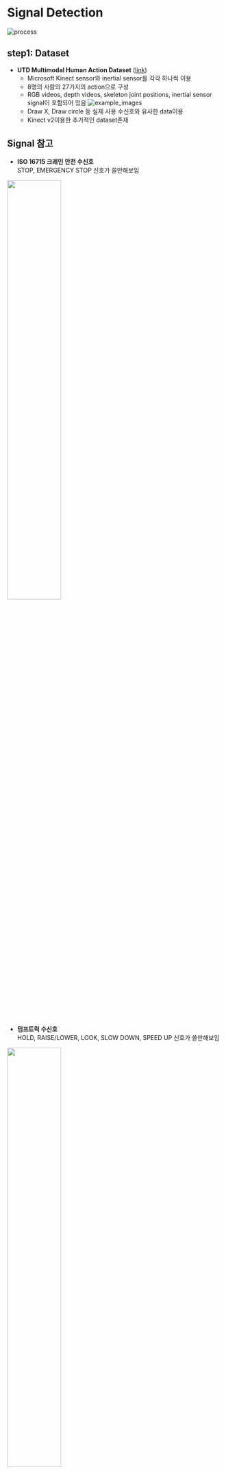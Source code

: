 # Signal Detection

![process](https://user-images.githubusercontent.com/39910353/72503323-c75cbd80-387e-11ea-8772-48f7b3af9e96.PNG)

## step1: Dataset
* **UTD Multimodal Human Action Dataset** ([link](https://personal.utdallas.edu/~kehtar/UTD-MHAD.html))
  - Microsoft Kinect sensor와 inertial sensor를 각각 하나씩 이용
  - 8명의 사람의 27가지의 action으로 구성
  - RGB videos, depth videos, skeleton joint positions, inertial sensor signal이 포함되어 있음
  ![example_images](https://user-images.githubusercontent.com/52961246/67183193-dcf74e00-f41b-11e9-924e-9c66ff348eb9.png)
  - Draw X, Draw circle 등 실제 사용 수신호와 유사한 data이용 
  - Kinect v2이용한 추가적인 dataset존재


## Signal 참고
* **ISO 16715 크레인 안전 수신호**  
STOP, EMERGENCY STOP 신호가 쓸만해보임  
<img src="https://user-images.githubusercontent.com/54068348/67183194-dcf74e00-f41b-11e9-9a53-47ed2c752b0e.png" width="50%"/>

* **덤프트럭 수신호**  
HOLD, RAISE/LOWER, LOOK, SLOW DOWN, SPEED UP 신호가 쓸만해보임  
<img src="https://user-images.githubusercontent.com/54068348/67183625-e92fdb00-f41c-11e9-98fb-dfa06002cd64.png" width="50%"/>


## step2: model

* 모델 구축은 VideoPose3D,VNect 두가지 모델을 사용할 수 있고 각각 두개의 버전으로 Signal Detection Model을 구축해 볼 수 있다. 

### VideoPose3D model
* [VideoPose3D](https://github.com/facebookresearch/VideoPose3D)
* 동영상의 각 프레임으로 부터 2D 관절을 먼저 추출한 후 2D관절의 연속성에 따라 3D 관절을 추출해 내는 모델로 17개 관절을 추출한다.
* 2D 관절을 추출하고 3D 관절을 추출하는 2가지 과정을 거친다. 이때 2D 관절은 'Detectron'모델을 사용한다
* [Detectron](https://github.com/facebookresearch/Detectron)

* ffmpeg를 통한 .mp4로 변환
  -> detectron을 통한 2d keypoint추출(.npz) -> videopose3d를 통해 2d keypoint를 3d skeleton으로 변환
<img src="https://user-images.githubusercontent.com/52961246/68527903-c6b02400-032f-11ea-9384-bb9bbbc32d34.png" width="300"/>

* 수신호로 사용할 dataset을 videopose3d를 이용해서 skeleton을 추출하고 영상에 rendering
![a2_s8_t2_color_converted](https://user-images.githubusercontent.com/52961246/68527851-16422000-032f-11ea-9a1e-59fe3bb3e565.gif)

### VNect model

* [VNect_pose_estimaion](https://github.com/kim-seoyoung/bestsafe/tree/master/pose_estimation)


## step3: Dataset 전처리

[2s-AGCN](https://github.com/lshiwjx/2s-AGCN) 모델을 참고하였다.  

### Data format transfer

dataset을 전처리 하기 위해 **data/mydata/npy**에 skeleton을 추출한 npy파일을 넣은 후 아래 명령어를 실행한다.

`python data_gen/my_gendata.py`

위의 명령어를 실행하면 **data/mydata/gen**에 결과물이 생성될 것이다. 이 결과물은 데이터를 트레이닝하기 위해 모델의 입력부분에 알맞게 수정한 데이터이다.

Ex) 데이터의 shape 변경 : (60, 17, 3) -> (3, 100, 17, 2)


### Interpolation

spline interpolation 기법을 이용하여 



## step4: Classification

전처리가 끝나면, **config** 폴더 안에서 모델의 설정 파일인 **my_subject_train.yaml** 파일을 확인한다.  
이 파일에는 weight decay, base learning rate, device 개수(GPU), batch size, epoch 등 모델을 튜닝할 수 있는 부분과 data path, label path와 같이 모델이 학습할 경로를 설정할 수 있는 부분이 있다.

설정이 끝나고 나면 모델을 학습시킨다.

`python main.py --config ./config/my_subject_train.yaml`

모델을 학습시켜서 weight가 새롭게 갱신이 되면 마찬가지로 **my_subject_test.yaml** 파일을 적절히 수정한다.

`python main.py --config ./config/my_subject_test.yaml`







